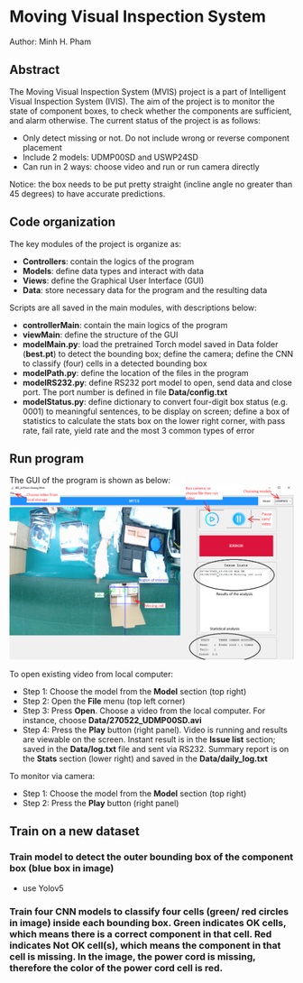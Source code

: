 # Moving Visual Inspection System
Author: Minh H. Pham

## Abstract 
The Moving Visual Inspection System (MVIS) project is a part of Intelligent Visual Inspection System (IVIS). The aim of the project is to monitor the state of component boxes, to check whether the components are sufficient, and alarm otherwise. The current status of the project is as follows:

* Only detect missing or not. Do not include wrong or reverse component placement
* Include 2 models: UDMP00SD and USWP24SD
* Can run in 2 ways: choose video and run or run camera directly

Notice: the box needs to be put pretty straight (incline angle no greater than 45 degrees) to have accurate predictions.

## Code organization
The key modules of the project is organize as:
* **Controllers**: contain the logics of the program
* **Models**: define data types and interact with data
* **Views**: define the Graphical User Interface (GUI)
* **Data**: store necessary data for the program and the resulting data

Scripts are all saved in the main modules, with descriptions below:
* **controllerMain**: contain the main logics of the program
* **viewMain**: define the structure of the GUI
* **modelMain.py**: load the pretrained Torch model saved in Data folder (**best.pt**) to detect the bounding box; define the camera; define the CNN to classify (four) cells in a detected bounding box
* **modelPath.py**: define the location of the files in the program
* **modelRS232.py**: define RS232 port model to open, send data and close port. The port number is defined in file **Data/config.txt**
* **modelStatus.py**: define dictionary to convert four-digit box status (e.g. 0001) to meaningful sentences, to be display on screen; define a box of statistics to calculate the stats box on the lower right corner, with pass rate, fail rate, yield rate and the most 3 common types of error

## Run program
The GUI of the program is shown as below:
![alt text](https://github.com/PHM1605/MVIS/blob/main/images/app.png)

To open existing video from local computer:
* Step 1: Choose the model from the **Model** section (top right)
* Step 2: Open the **File** menu (top left corner)
* Step 3: Press **Open**. Choose a video from the local computer. For instance, choose **Data/270522_UDMP00SD.avi**
* Step 4: Press the **Play** button (right panel). Video is running and results are viewable on the screen. Instant result is in the **Issue list** section; saved in the **Data/log.txt** file and sent via RS232. Summary report is on the **Stats** section (lower right) and saved in the **Data/daily_log.txt**

To monitor via camera:
* Step 1: Choose the model from the **Model** section (top right)
* Step 2: Press the **Play** button (right panel)

## Train on a new dataset
### Train model to detect the outer bounding box of the component box (blue box in image)
* use Yolov5

### Train four CNN models to classify four cells (green/ red circles in image) inside each bounding box. Green indicates OK cells, which means there is a correct component in that cell. Red indicates Not OK cell(s), which means the component in that cell is missing. In the image, the power cord is missing, therefore the color of the power cord cell is red.

